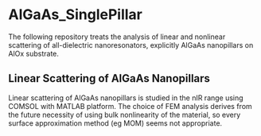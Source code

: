 # AlGaAs_SinglePillar

The following repository treats the analysis of linear and nonlinear scattering of all-dielectric nanoresonators, explicitly AlGaAs nanopillars on AlOx substrate.

## Linear Scattering of AlGaAs Nanopillars

Linear scattering of AlGaAs nanopillars is studied in the nIR range using COMSOL with MATLAB platform. The choice of FEM analysis derives from the future necessity of using bulk nonlinearity of the material, so every surface approximation method (eg MOM) seems not appropriate.



